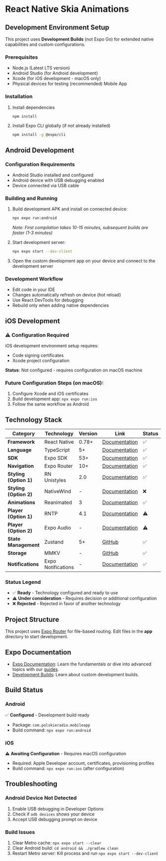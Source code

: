 # React Native Skia Animations

## Development Environment Setup

This project uses **Development Builds** (not Expo Go) for extended native capabilities and custom configurations.

### Prerequisites

- Node.js (Latest LTS version)
- Android Studio (for Android development)
- Xcode (for iOS development - macOS only)
- Physical devices for testing (recommended) Mobile App

### Installation

1. Install dependencies

   ```bash
   npm install
   ```

2. Install Expo CLI globally (if not already installed)

   ```bash
   npm install -g @expo/cli
   ```

## Android Development

### Configuration Requirements

- Android Studio installed and configured
- Android device with USB debugging enabled
- Device connected via USB cable

### Building and Running

1. Build development APK and install on connected device:

   ```bash
   npx expo run:android
   ```

   _Note: First compilation takes 10-15 minutes, subsequent builds are faster (1-3 minutes)_

2. Start development server:

   ```bash
   npx expo start --dev-client
   ```

3. Open the custom development app on your device and connect to the development server

### Development Workflow

- Edit code in your IDE
- Changes automatically refresh on device (hot reload)
- Use React DevTools for debugging
- Rebuild only when adding native dependencies

## iOS Development

### ⚠️ Configuration Required

iOS development environment setup requires:

- Code signing certificates
- Xcode project configuration

**Status**: Not configured - requires configuration on macOS machine

### Future Configuration Steps (on macOS):

1. Configure Xcode and iOS certificates
2. Build development app: `npx expo run:ios`
3. Follow the same workflow as Android

## Technology Stack

| Category               | Technology         | Version | Link                                                                      | Status |
| ---------------------- | ------------------ | ------- | ------------------------------------------------------------------------- | ------ |
| **Framework**          | React Native       | 0.78+   | [Documentation](https://reactnative.dev/)                                 | ✅     |
| **Language**           | TypeScript         | 5+      | [Documentation](https://www.typescriptlang.org/)                          | ✅     |
| **SDK**                | Expo SDK           | 53+     | [Documentation](https://docs.expo.dev/)                                   | ✅     |
| **Navigation**         | Expo Router        | 10+     | [Documentation](https://docs.expo.dev/router/introduction/)               | ✅     |
| **Styling (Option 1)** | RN Unistyles       | 2.0     | [Documentation](https://www.unistyl.es/)                                  | ✅     |
| **Styling (Option 2)** | NativeWind         | -       | [Documentation](https://www.nativewind.dev/)                              | ❌     |
| **Animations**         | Reanimated         | 3       | [Documentation](https://docs.swmansion.com/react-native-reanimated/)      | ✅     |
| **Player (Option 1)**  | RNTP               | 4.1     | [Documentation](https://rntp.dev/)                                        | ⚠️     |
| **Player (Option 2)**  | Expo Audio         | -       | [Documentation](https://docs.expo.dev/versions/latest/sdk/audio/)         | ⚠️     |
| **State Management**   | Zustand            | 5+      | [GitHub](https://github.com/pmndrs/zustand)                               | ✅     |
| **Storage**            | MMKV               | -       | [GitHub](https://github.com/mrousavy/react-native-mmkv)                   | ✅     |
| **Notifications**      | Expo Notifications | -       | [Documentation](https://docs.expo.dev/versions/latest/sdk/notifications/) | ✅     |

### Status Legend

- ✅ **Ready** - Technology configured and ready to use
- ⚠️ **Under consideration** - Requires decision or additional configuration
- ❌ **Rejected** - Rejected in favor of another technology

## Project Structure

This project uses [Expo Router](https://docs.expo.dev/router/introduction) for file-based routing. Edit files in the **app** directory to start development.

## Expo Documentation

- [Expo Documentation](https://docs.expo.dev/): Learn the fundamentals or dive into advanced topics with our [guides](https://docs.expo.dev/guides).
- [Development Builds](https://docs.expo.dev/develop/development-builds/introduction/): Learn about custom development builds.

## Build Status

### Android

✅ **Configured** - Development build ready

- Package: `com.polskieradio.mobileapp`
- Build command: `npx expo run:android`

### iOS

⚠️ **Awaiting Configuration** - Requires macOS configuration

- Required: Apple Developer account, certificates, provisioning profiles
- Build command: `npx expo run:ios` (after configuration)

## Troubleshooting

### Android Device Not Detected

1. Enable USB debugging in Developer Options
2. Check if `adb devices` shows your device
3. Accept USB debugging prompt on device

### Build Issues

1. Clear Metro cache: `npx expo start --clear`
2. Clear Android build: `cd android && ./gradlew clean`
3. Restart Metro server: Kill process and run `npx expo start --dev-client`
